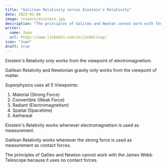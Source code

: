 ```yaml
---
title: "Galilean Relativity versus Einstein's Relativity"
date: 2023-01-08
image: /covers/einstein.jpg
description: "The principles of Galileo and Newton cannot work with the James Webb Telescope because it uses no contact forces"
writer:
  name: Juan
  url: https://www.linkedin.com/in/jundalisay/
icon: "Juan"
draft: true
---
```



Einstein's Relativity only works from the viewpoint of electromagnetism.

Galilean Relativity and Newtonian gravity only works from the viewpoint of matter.

Superphysics uses all 5 Viewpoints:

1. Material (Strong Force)
2. Convertible (Weak Force)
3. Radiant (Electromagnetism)
4. Spatial (Spacetime) 
5. Aethereal


Einstein's Relativity works whenever electromagnetism is used as measurement.

Galilean Relativity works whenever the strong force is used as measurement as contact forces.

The principles of Galileo and Newton cannot work with the James Webb Telescope because it uses no contact forces.

